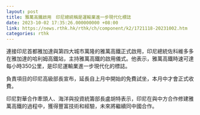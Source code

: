 ```yaml
---
layout: post
title: 雅萬高鐵啟用　印尼總統稱是運輸業進一步現代化標誌
date: 2023-10-02 17:35:26.000000000 +08:00
link: https://news.rthk.hk/rthk/ch/component/k2/1721118-20231002.htm
categories: rthk
---
```


連接印尼首都雅加達與第四大城市萬隆的雅萬高鐵正式啟用，印尼總統佐科維多多在雅加達的哈利姆高鐵站，主持雅萬高鐵的啟用儀式。他表示，雅萬高鐵時速可達每小時350公里，是印尼運輸業進一步現代化的標誌。

負責項目的印尼高級部長宣布，延長自上月中開始的免費試坐，本月中才會正式收費。

印尼對華合作牽頭人、海洋與投資統籌部長盧胡特表示，印尼在與中方合作修建雅萬高鐵的過程中，獲得豐富技術和經驗，未來將繼續同中國合作。
